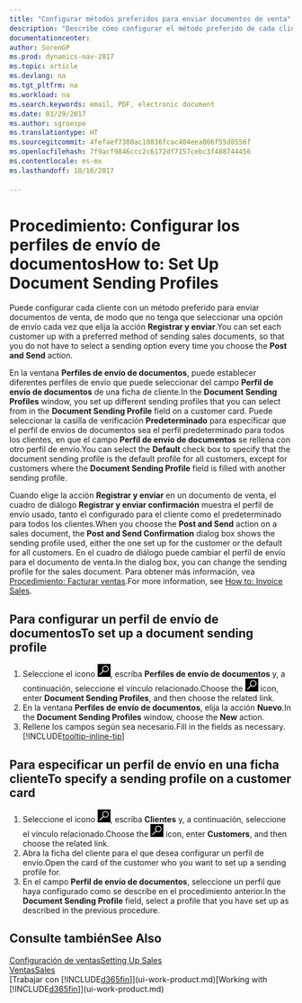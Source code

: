 ```yaml
---
title: "Configurar métodos preferidos para enviar documentos de venta"
description: "Describe cómo configurar el método preferido de cada cliente de enviar documentos de venta, por ejemplo, correo electrónico, PDF, documento electrónico, etc."
documentationcenter: 
author: SorenGP
ms.prod: dynamics-nav-2017
ms.topic: article
ms.devlang: na
ms.tgt_pltfrm: na
ms.workload: na
ms.search.keywords: email, PDF, electronic document
ms.date: 03/29/2017
ms.author: sgroespe
ms.translationtype: HT
ms.sourcegitcommit: 4fefaef7380ac10836fcac404eea006f55d8556f
ms.openlocfilehash: 7f9acf9846ccc2c6172df7157cebc3f488744456
ms.contentlocale: es-mx
ms.lasthandoff: 10/16/2017

---
```

# <a name="how-to-set-up-document-sending-profiles"></a><span data-ttu-id="21f76-103">Procedimiento: Configurar los perfiles de envío de documentos</span><span class="sxs-lookup"><span data-stu-id="21f76-103">How to: Set Up Document Sending Profiles</span></span>
<span data-ttu-id="21f76-104">Puede configurar cada cliente con un método preferido para enviar documentos de venta, de modo que no tenga que seleccionar una opción de envío cada vez que elija la acción **Registrar y enviar**.</span><span class="sxs-lookup"><span data-stu-id="21f76-104">You can set each customer up with a preferred method of sending sales documents, so that you do not have to select a sending option every time you choose the **Post and Send** action.</span></span>

<span data-ttu-id="21f76-105">En la ventana **Perfiles de envío de documentos**, puede establecer diferentes perfiles de envío que puede seleccionar del campo **Perfil de envío de documentos** de una ficha de cliente.</span><span class="sxs-lookup"><span data-stu-id="21f76-105">In the **Document Sending Profiles** window, you set up different sending profiles that you can select from in the **Document Sending Profile** field on a customer card.</span></span> <span data-ttu-id="21f76-106">Puede seleccionar la casilla de verificación **Predeterminado** para especificar que el perfil de envíos de documentos sea el perfil predeterminado para todos los clientes, en que el campo **Perfil de envío de documentos** se rellena con otro perfil de envío.</span><span class="sxs-lookup"><span data-stu-id="21f76-106">You can select the **Default** check box to specify that the document sending profile is the default profile for all customers, except for customers where the **Document Sending Profile** field is filled with another sending profile.</span></span>

<span data-ttu-id="21f76-107">Cuando elige la acción **Registrar y enviar** en un documento de venta, el cuadro de diálogo **Registrar y enviar confirmación** muestra el perfil de envío usado, tanto el configurado para el cliente como el predeterminado para todos los clientes.</span><span class="sxs-lookup"><span data-stu-id="21f76-107">When you choose the **Post and Send** action on a sales document, the **Post and Send Confirmation** dialog box shows the sending profile used, either the one set up for the customer or the default for all customers.</span></span> <span data-ttu-id="21f76-108">En el cuadro de diálogo puede cambiar el perfil de envío para el documento de venta.</span><span class="sxs-lookup"><span data-stu-id="21f76-108">In the dialog box, you can change the sending profile for the sales document.</span></span> <span data-ttu-id="21f76-109">Para obtener más información, vea [Procedimiento: Facturar ventas](sales-how-invoice-sales.md).</span><span class="sxs-lookup"><span data-stu-id="21f76-109">For more information, see [How to: Invoice Sales](sales-how-invoice-sales.md).</span></span>

## <a name="to-set-up-a-document-sending-profile"></a><span data-ttu-id="21f76-110">Para configurar un perfil de envío de documentos</span><span class="sxs-lookup"><span data-stu-id="21f76-110">To set up a document sending profile</span></span>
1. <span data-ttu-id="21f76-111">Seleccione el icono ![Buscar página o informe](media/ui-search/search_small.png "icono Buscar página o informe"), escriba **Perfiles de envío de documentos** y, a continuación, seleccione el vínculo relacionado.</span><span class="sxs-lookup"><span data-stu-id="21f76-111">Choose the ![Search for Page or Report](media/ui-search/search_small.png "Search for Page or Report icon") icon, enter **Document Sending Profiles**, and then choose the related link.</span></span>
2. <span data-ttu-id="21f76-112">En la ventana **Perfiles de envío de documentos**, elija la acción **Nuevo**.</span><span class="sxs-lookup"><span data-stu-id="21f76-112">In the **Document Sending Profiles** window, choose the **New** action.</span></span>
3. <span data-ttu-id="21f76-113">Rellene los campos según sea necesario.</span><span class="sxs-lookup"><span data-stu-id="21f76-113">Fill in the fields as necessary.</span></span> [!INCLUDE[tooltip-inline-tip](includes/tooltip-inline-tip_md.md)]

## <a name="to-specify-a-sending-profile-on-a-customer-card"></a><span data-ttu-id="21f76-114">Para especificar un perfil de envío en una ficha cliente</span><span class="sxs-lookup"><span data-stu-id="21f76-114">To specify a sending profile on a customer card</span></span>
1. <span data-ttu-id="21f76-115">Seleccione el icono ![Buscar página o informe](media/ui-search/search_small.png "icono Buscar página o informe"), escriba **Clientes** y, a continuación, seleccione el vínculo relacionado.</span><span class="sxs-lookup"><span data-stu-id="21f76-115">Choose the ![Search for Page or Report](media/ui-search/search_small.png "Search for Page or Report icon") icon, enter **Customers**, and then choose the related link.</span></span>
2. <span data-ttu-id="21f76-116">Abra la ficha del cliente para el que desea configurar un perfil de envío.</span><span class="sxs-lookup"><span data-stu-id="21f76-116">Open the card of the customer who you want to set up a sending profile for.</span></span>
3. <span data-ttu-id="21f76-117">En el campo **Perfil de envío de documentos**, seleccione un perfil que haya configurado como se describe en el procedimiento anterior.</span><span class="sxs-lookup"><span data-stu-id="21f76-117">In the **Document Sending Profile** field, select a profile that you have set up as described in the previous procedure.</span></span>

## <a name="see-also"></a><span data-ttu-id="21f76-118">Consulte también</span><span class="sxs-lookup"><span data-stu-id="21f76-118">See Also</span></span>
[<span data-ttu-id="21f76-119">Configuración de ventas</span><span class="sxs-lookup"><span data-stu-id="21f76-119">Setting Up Sales</span></span>](sales-setup-sales.md)  
[<span data-ttu-id="21f76-120">Ventas</span><span class="sxs-lookup"><span data-stu-id="21f76-120">Sales</span></span>](sales-manage-sales.md)  
<span data-ttu-id="21f76-121">[Trabajar con [!INCLUDE[d365fin](includes/d365fin_md.md)]](ui-work-product.md)</span><span class="sxs-lookup"><span data-stu-id="21f76-121">[Working with [!INCLUDE[d365fin](includes/d365fin_md.md)]](ui-work-product.md)</span></span>

